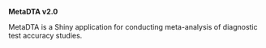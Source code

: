 **MetaDTA v2.0**

MetaDTA is a Shiny application for conducting meta-analysis of diagnostic test accuracy studies. 
